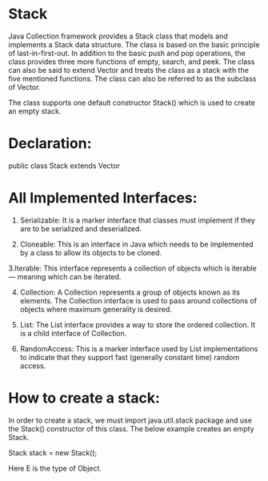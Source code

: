 # Stack

Java Collection framework provides a Stack class that models and implements a Stack data structure. 
The class is based on the basic principle of last-in-first-out. In addition to the basic push and pop operations, the class provides three more functions of empty, search, and peek. 
The class can also be said to extend Vector and treats the class as a stack with the five mentioned functions. 
The class can also be referred to as the subclass of Vector. 

The class supports one default constructor Stack() which is used to create an empty stack. 

# Declaration:

public class Stack<E> extends Vector<E>

# All Implemented Interfaces:

1. Serializable: It is a marker interface that classes must implement if they are to be serialized and deserialized.

2. Cloneable: This is an interface in Java which needs to be implemented by a class to allow its objects to be cloned.

3.Iterable<E>: This interface represents a collection of objects which is iterable — meaning which can be iterated.

4. Collection<E>: A Collection represents a group of objects known as its elements. 
The Collection interface is used to pass around collections of objects where maximum generality is desired.

5. List<E>: The List interface provides a way to store the ordered collection. It is a child interface of Collection.

6. RandomAccess: This is a marker interface used by List implementations to indicate that they support fast (generally constant time) random access.

# How to create a stack:

In order to create a stack, we must import java.util.stack package and use the Stack() constructor of this class. The below example creates an empty Stack.

Stack<E> stack = new Stack<E>();

Here E is the type of Object.
